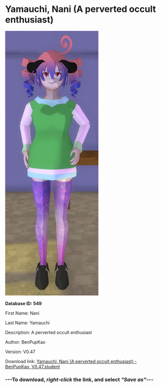 # Yamauchi, Nani (A perverted occult enthusiast)

<img src="https://raw.githubusercontent.com/Arbiter1223/Daigaku-Gurashi-Custom-Students/master/Students/Files/Yamauchi%2C%20Nani%20(A%20perverted%20occult%20enthusiast).png" title="Yamauchi, Nani (A perverted occult enthusiast) - BenPupKao, V0.47">

**Database ID: 549**

First Name: Nani

Last Name: Yamauchi

Description: A perverted occult enthusiast

Author: BenPupKao

Version: V0.47

Download link: <a href="https://raw.githubusercontent.com/Arbiter1223/Daigaku-Gurashi-Custom-Students/master/Students/Files/Yamauchi%2C%20Nani%20(A%20perverted%20occult%20enthusiast)%20-%20BenPupKao%2C%20V0.47.student">Yamauchi, Nani (A perverted occult enthusiast) - BenPupKao, V0.47.student</a>

### ---**To download, _right-click_ the link, and select _"Save as"_**---
